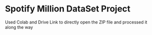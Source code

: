 # Spotify Million DataSet Project

Used Colab and Drive Link to directly open the ZIP file and processed it along the way

